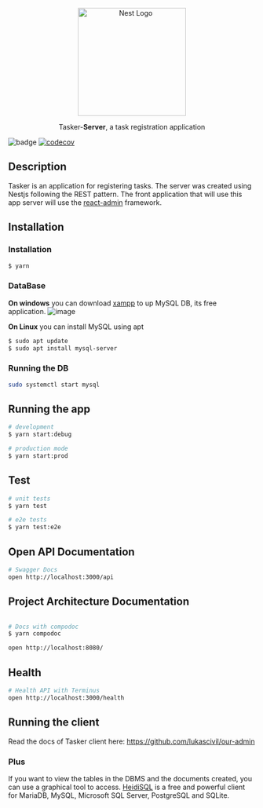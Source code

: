 <p align="center">
  <a href="http://nestjs.com/" target="blank"><img src="https://nestjs.com/img/logo_text.svg" width="220" alt="Nest Logo" /></a>
</p>

<p align="center">Tasker-<strong>Server</strong>, a task registration application</p>

![badge](https://action-badges.now.sh/lukascivil/tasker)
[![codecov](https://codecov.io/gh/lukascivil/tasker/branch/master/graph/badge.svg)](https://codecov.io/gh/lukascivil/tasker)

## Description

Tasker is an application for registering tasks. The server was created using Nestjs following the REST pattern. The front application that will use this app server will use the [react-admin](https://marmelab.com/react-admin/Readme.html) framework.

## Installation

### Installation

```bash
$ yarn
```

### DataBase

<strong>On windows</strong> you can download [xampp](https://www.apachefriends.org/) to up MySQL DB, its free application.
![image](https://user-images.githubusercontent.com/7409802/99200349-8164d480-2783-11eb-9815-426f1af7f73e.png)

<strong>On Linux</strong> you can install MySQL using apt

```bash
$ sudo apt update
$ sudo apt install mysql-server
```

### Running the DB

```bash
sudo systemctl start mysql
```

## Running the app

```bash
# development
$ yarn start:debug

# production mode
$ yarn start:prod
```

## Test

```bash
# unit tests
$ yarn test

# e2e tests
$ yarn test:e2e
```

## Open API Documentation

```bash
# Swagger Docs
open http://localhost:3000/api
```

## Project Architecture Documentation

```bash

# Docs with compodoc
$ yarn compodoc

open http://localhost:8080/
```

## Health

```bash
# Health API with Terminus
open http://localhost:3000/health
```

## Running the client

Read the docs of Tasker client here: https://github.com/lukascivil/our-admin

### Plus

If you want to view the tables in the DBMS and the documents created, you can use a graphical tool to access.
[HeidiSQL](https://www.heidisql.com/) is a free and powerful client for MariaDB, MySQL, Microsoft SQL Server, PostgreSQL and SQLite.
